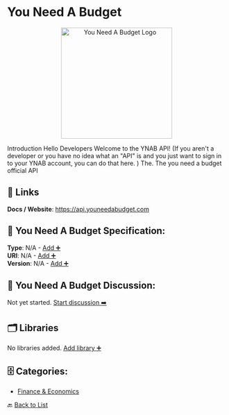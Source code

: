 # You Need A Budget
<p align="center">
    <img width="256" src="https://raw.githubusercontent.com/apis-list/apis-list/main/apis/you-need-a-budget/logo_256x256.png" alt="You Need A Budget Logo"/>
</p>
Introduction Hello Developers Welcome to the YNAB API! (If you aren't a developer or you have no idea what an "API" is and you just want to sign in to your YNAB account, you can do that here. ) The. The you need a budget official API

##  🔗 Links
**Docs / Website**: https://api.youneedabudget.com

## 🧬 You Need A Budget Specification:
**Type**: N/A - [Add ➕](https://github.com/apis-list/apis-list/edit/main/apis.yaml#L22809)  
**URI**: N/A - [Add ➕](https://github.com/apis-list/apis-list/edit/main/apis.yaml#L22809)  
**Version**: N/A - [Add ➕](https://github.com/apis-list/apis-list/edit/main/apis.yaml#L22809)

## 💬 You Need A Budget Discussion:
Not yet started. [Start discussion ➡️](https://github.com/apis-list/apis-list/discussions/new)

## 🗂️ Libraries

No libraries added. [Add library ➕](https://github.com/apis-list/apis-list/edit/main/apis.yaml#L22809)    


## 🗄️ Categories:
- [Finance & Economics](https://github.com/apis-list/apis-list#finance--economics-)

🔙  [Back to List](https://github.com/apis-list/apis-list)
